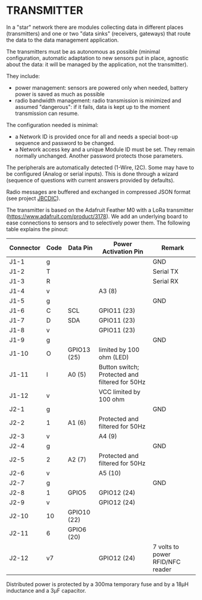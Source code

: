 # TRANSMITTER
In a "star" network there are modules collecting data in different places (transmitters) and one or two "data sinks" (receivers, gateways) that route the data to the data management application.

The transmitters must be as autonomous as possible (minimal configuration, automatic adaptation to new sensors put in place, agnostic about the data: it will be managed by the application, not the transmitter).

They include:
* power management: sensors are powered only when needed, battery power is saved as much as possible
* radio bandwidth management: radio transmission is minimized and assumed "dangerous": if it fails, data is kept up to the moment transmission can resume.

The configuration needed is minimal:
* a Network ID is provided once for all and needs a special boot-up sequence and password to be changed.
* a Network access key and a unique Module ID must be set. They remain normally unchanged. Another password protects those parameters.

The peripherals are automatically detected (1-Wire, I2C). Some may have to be configured (Analog or serial inputs). This is done through a wizard (sequence of questions with current answers provided by defaults).

Radio messages are buffered and exchanged in compressed JSON format (see project [JBCDIC](https://github.com/AKUINO/JBCDIC/blob/master/README.md)).

The transmitter is based on the Adafruit Feather M0 with a LoRa transmitter (https://www.adafruit.com/product/3178). We add an underlying board to ease connections to sensors and to selectively power them. The following table explains the pinout:

Connector|Code|Data Pin|Power Activation Pin|Remark
---------|----|--------|--------------------|------
J1-1|g|||GND
J1-2|T|||Serial TX|GPIOA3 (8)
J1-3|R|||Serial RX|GPIOA3 (8)
J1-4|v||A3 (8)
J1-5|g|||GND
J1-6|C|SCL|GPIO11 (23)
J1-7|D|SDA|GPIO11 (23)
J1-8|v||GPIO11 (23)
J1-9|g|||GND
J1-10|O|GPIO13 (25)|limited by 100 ohm (LED)
J1-11|I|A0 (5)|Button switch; Protected and filtered for 50Hz
J1-12|v||VCC limited by 100 ohm
J2-1|g|||GND
J2-2|1|A1 (6)|Protected and filtered for 50Hz
J2-3|v||A4 (9)
J2-4|g|||GND
J2-5|2|A2 (7)|Protected and filtered for 50Hz
J2-6|v||A5 (10)
J2-7|g|||GND
J2-8|1|GPIO5|GPIO12 (24)
J2-9|v||GPIO12 (24)
J2-10|10|GPIO10 (22)
J2-11|6|GPIO6 (20)
J2-12|v7||GPIO12 (24)|7 volts to power RFID/NFC reader

Distributed power is protected by a 300ma temporary fuse and by a 18µH inductance and a 3µF capacitor.
